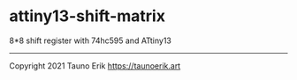 # attiny13-shift-matrix
8*8 shift register with 74hc595 and ATtiny13

___

Copyright 2021 Tauno Erik https://taunoerik.art
